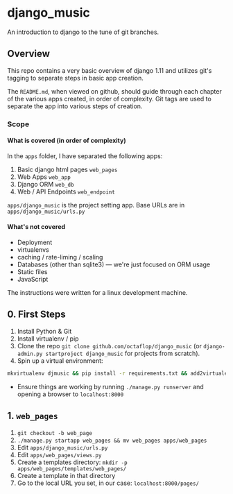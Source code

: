 # django_music

An introduction to django to the tune of git branches.

## Overview

This repo contains a very basic overview of django 1.11 and utilizes git's tagging to separate steps in basic app creation.

The `README.md`, when viewed on github, should guide through each chapter of the various apps created, in order of complexity. Git tags are used to separate the app into various steps of creation.

### Scope

#### What is covered (in order of complexity)

In the `apps` folder, I have separated the following apps:

1. Basic django html pages `web_pages`
2. Web Apps `web_app`
3. Django ORM `web_db`
4. Web / API Endpoints `web_endpoint`

`apps/django_music` is the project setting app. Base URLs are in `apps/django_music/urls.py`

#### What's not covered

* Deployment
* virtualenvs
* caching / rate-liming / scaling
* Databases (other than sqlite3) — we're just focused on ORM usage
* Static files
* JavaScript

The instructions were written for a linux development machine.

## 0. First Steps

1. Install Python & Git
2. Install virtualenv / pip
3. Clone the repo `git clone github.com/octaflop/django_music` (or `django-admin.py startproject django_music` for projects from scratch).
4. Spin up a virtual environment:

```bash
mkvirtualenv djmusic && pip install -r requirements.txt && add2virtualenv `pwd`/apps
```

* Ensure things are working by running `./manage.py runserver` and opening a browser to `localhost:8000`

## 1. `web_pages`

1. `git checkout -b web_page`
2. `./manage.py startapp web_pages && mv web_pages apps/web_pages`
3. Edit `apps/django_music/urls.py`
4. Edit `apps/web_pages/views.py`
5. Create a templates directory: `mkdir -p apps/web_pages/templates/web_pages/`
6. Create a template in that directory
7. Go to the local URL you set, in our case: `localhost:8000/pages/`
